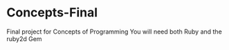 # Concepts-Final
Final project for Concepts of Programming
You will need both Ruby and the ruby2d Gem
